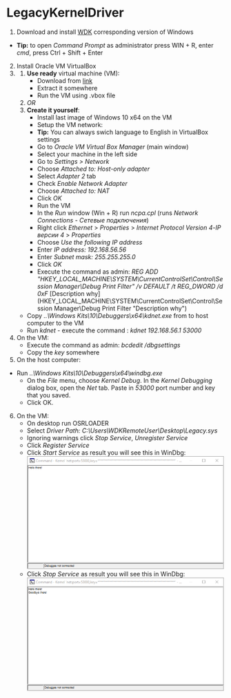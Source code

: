 # LegacyKernelDriver
1. Download and install  [WDK](https://docs.microsoft.com/en-us/windows-hardware/drivers/download-the-wdk "WDK") corresponding version of Windows
- **Tip:** to open *Command Prompt* as administrator press WIN + R, enter *cmd*, press Ctrl + Shift + Enter
2. Install Oracle VM VirtualBox
3. 
    1. **Use ready** virtual machine (VM):
        - Download from [link](https://mega.nz/#!eIAGxYhY!Y1yOnsnTl6WYUL3rqqLZ_bU77bapbYUQp_KmssuKPhw "link")
        - Extract it somewhere
        - Run the VM using .vbox file
    2. *OR*
    3. **Create it yourself**:
        - Install last image of Windows 10 x64 on the VM
        - Setup the VM network:
        - **Tip:** You can always swich language to English in VirtualBox settings
        - Go to *Oracle VM Virtual Box Manager* (main window)
        - Select your machine in the left side
        - Go to *Settings > Network*
        - Choose *Attached to: Host-only adapter*
        - Select *Adapter 2* tab
        - Check *Enable Network Adapter*
        - Choose *Attached to: NAT*
        - Click *OK*
        - Run the VM
        - In the *Run* window (Win + R) run *ncpa.cpl* (runs *Network Connections* - *Сетевые подключения*)
        - Right click *Ethernet* > *Properties* > *Internet Protocol Version 4*-*IP версии 4* > *Properties*
        - Choose *Use the following IP address*
        - Enter *IP address: 192.168.56.56*
        - Enter *Subnet mask: 255.255.255.0*
        - Click *OK*
        - Execute the command as admin: *REG ADD "HKEY_LOCAL_MACHINE\SYSTEM\CurrentControlSet\Control\Session Manager\Debug Print Filter" /v DEFAULT /t REG_DWORD /d 0xF*
        [Description why](HKEY_LOCAL_MACHINE\SYSTEM\CurrentControlSet\Control\Session Manager\Debug Print Filter "Description why")
      - Copy *..\Windows Kits\10\Debuggers\x64\kdnet.exe* from to host computer to the VM
      - Run *kdnet* - execute the command : *kdnet 192.168.56.1 53000*
4. On the VM:
	- Execute the command as admin: *bcdedit /dbgsettings*
	- Copy the *key* somewhere
5. On the host computer:
  - Run *..\Windows Kits\10\Debuggers\x64\windbg.exe*
	- On the *File* menu, choose *Kernel Debug*. In the *Kernel Debugging* dialog box, open the *Net* tab. Paste in *53000* port number and key that you saved. 
	- Click OK.
6. On the VM:
	- On desktop run OSRLOADER
	- Select *Driver Path: C:\Users\WDKRemoteUser\Desktop\Legacy.sys*
	- Ignoring warnings click *Stop Service*, *Unregister Service*
	- Click *Register Service*
	- Click *Start Service* as result you will see this in WinDbg:
	![Result 1](Result&#32;1.png)
	- Click *Stop Service* as result you will see this in WinDbg:
	![Result 2](Result&#32;2.png)
